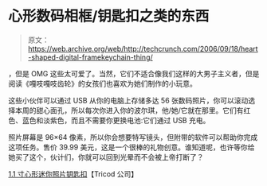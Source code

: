 # 心形数码相框/钥匙扣之类的东西

> 原文：<https://web.archive.org/web/http://techcrunch.com/2006/09/18/heart-shaped-digital-framekeychain-thing/>

，但是 OMG 这些太可爱了。当然，它们不适合像我们这样的大男子主义者，但是阅读《嘎吱嘎吱齿轮》的女孩们也喜欢为她们制作的小玩意。

这些小伙伴可以通过 USB 从你的电脑上存储多达 56 张数码照片，你可以滚动选择本周的甜心面孔，所以每次你进入你的波尔琪，他/她/它就在那里。它们有红色、蓝色和淡紫色，而且不需要你更换电池:它们通过 USB 充电。

照片屏幕是 96×64 像素，所以你会想要特写镜头，但附带的软件可以帮助你完成这项任务。售价 39.99 美元，这是一个很棒的礼物创意。谁知道呢，也许等你给她买了这个，伙计们，你就可以回到光晕而不会被上帝打断了？

[1.1 寸心形迷你照片钥匙扣](https://web.archive.org/web/20151221185105/http://www.tricodinc.com/1heartshapeddigitalframe.htm)【Tricod 公司】
